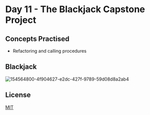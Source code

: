 # Day 11 - The Blackjack Capstone Project
## Concepts Practised
- Refactoring and calling procedures
## Blackjack
![154564800-4f904627-e2dc-427f-9789-59d08d8a2ab4](https://github.com/shondsouza/100-Days-of-Code-Python/assets/138319148/edf1ffb5-ec67-421f-91ea-5d651bbdabe8)
## License

[MIT](https://choosealicense.com/licenses/mit/)
